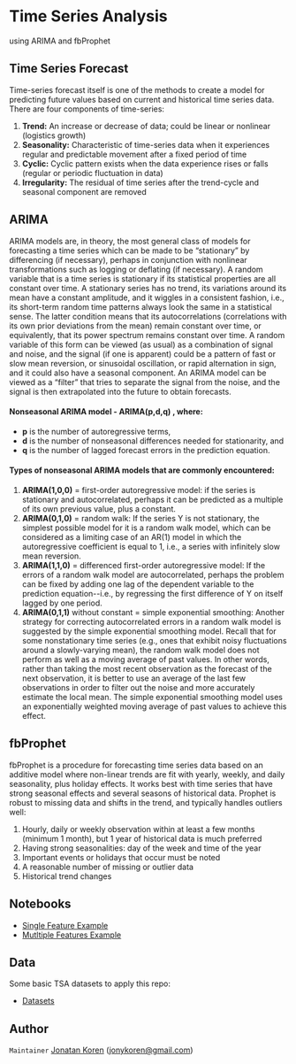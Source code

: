 # Time Series Analysis
using ARIMA and fbProphet

## Time Series Forecast
Time-series forecast itself is one of the methods to create a model for predicting future values based on current and historical time series data. There are four components of time-series:
1. <strong>Trend:</strong> An increase or decrease of data; could be linear or nonlinear (logistics growth)
2. <strong>Seasonality:</strong> Characteristic of time-series data when it experiences regular and predictable movement after a fixed period of time
3. <strong>Cyclic:</strong> Cyclic pattern exists when the data experience rises or falls (regular or periodic fluctuation in data)
4. <strong>Irregularity:</strong> The residual of time series after the trend-cycle and seasonal component are removed


## ARIMA
ARIMA models are, in theory, the most general class of models for forecasting a time series which can be made to be “stationary” by differencing (if necessary), perhaps in conjunction with nonlinear transformations such as logging or deflating (if necessary). A random variable that is a time series is stationary if its statistical properties are all constant over time.  A stationary series has no trend, its variations around its mean have a constant amplitude, and it wiggles in a consistent fashion, i.e., its short-term random time patterns always look the same in a statistical sense.  The latter condition means that its autocorrelations (correlations with its own prior deviations from the mean) remain constant over time, or equivalently, that its power spectrum remains constant over time.  A random variable of this form can be viewed (as usual) as a combination of signal and noise, and the signal (if one is apparent) could be a pattern of fast or slow mean reversion, or sinusoidal oscillation, or rapid alternation in sign, and it could also have a seasonal component.  An ARIMA model can be viewed as a “filter” that tries to separate the signal from the noise, and the signal is then extrapolated into the future to obtain forecasts.
#### Nonseasonal ARIMA model - ARIMA(p,d,q) , where: 
* <strong>p</strong> is the number of autoregressive terms, 
* <strong>d</strong> is the number of nonseasonal differences needed for stationarity, and 
* <strong>q</strong> is the number of lagged forecast errors in the prediction equation. 

#### Types of nonseasonal ARIMA models that are commonly encountered:
1. <strong>ARIMA(1,0,0)</strong> = first-order autoregressive model:
if the series is stationary and autocorrelated, perhaps it can be predicted as a multiple of its own previous value, plus a constant.
2. <strong>ARIMA(0,1,0)</strong> = random walk:
If the series Y is not stationary, the simplest possible model for it is a random walk model, which can be considered as a limiting case of an AR(1) model in which the autoregressive coefficient is equal to 1, i.e., a series with infinitely slow mean reversion.
3. <strong>ARIMA(1,1,0)</strong> = differenced first-order autoregressive model:
If the errors of a random walk model are autocorrelated, perhaps the problem can be fixed by adding one lag of the dependent variable to the prediction equation--i.e., by regressing the first difference of Y on itself lagged by one period.
4. <strong>ARIMA(0,1,1)</strong> without constant = simple exponential smoothing:
Another strategy for correcting autocorrelated errors in a random walk model is suggested by the simple exponential smoothing model. Recall that for some nonstationary time series (e.g., ones that exhibit noisy fluctuations around a slowly-varying mean), the random walk model does not perform as well as a moving average of past values. In other words, rather than taking the most recent observation as the forecast of the next observation, it is better to use an average of the last few observations in order to filter out the noise and more accurately estimate the local mean. The simple exponential smoothing model uses an exponentially weighted moving average of past values to achieve this effect.

## fbProphet
fbProphet is a procedure for forecasting time series data based on an additive model where non-linear trends are fit with yearly, weekly, and daily seasonality, plus holiday effects. It works best with time series that have strong seasonal effects and several seasons of historical data. Prophet is robust to missing data and shifts in the trend, and typically handles outliers well:
1. Hourly, daily or weekly observation within at least a few months (minimum 1 month), but 1 year of historical data is much preferred
2. Having strong seasonalities: day of the week and time of the year
3. Important events or holidays that occur must be noted
4. A reasonable number of missing or outlier data
5. Historical trend changes

## Notebooks
* [Single Feature Example](https://github.com/jonykoren/Time_Series_Analysis/blob/master/Minimum_Daily_Temperatures.ipynb)
* [Mutltiple Features Example](https://github.com/jonykoren/Time_Series_Analysis/blob/master/Superstore.ipynb)

## Data
Some basic TSA datasets to apply this repo:
* [Datasets](https://github.com/jonykoren/Time_Series_Analysis/tree/master/data)

## Author
`Maintainer` [Jonatan Koren](https://jonykoren.github.io/) (jonykoren@gmail.com)

